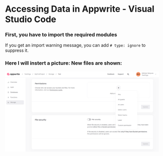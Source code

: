 # Accessing Data in Appwrite - Visual Studio Code

### First, you have to import the required modules

If you get an import warning message, you can add `# type: ignore` to suppress it.

### Here I will instert a picture: New files are shown:
![Alarm button with configuration: Pause all alarms](<contents/assets/10.PNG>)  
